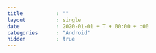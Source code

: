```yaml
---
title           : ""
layout          : single
date            : 2020-01-01 + T + 00:00 + :00
categories      : "Android"
hidden          : true
---
```

